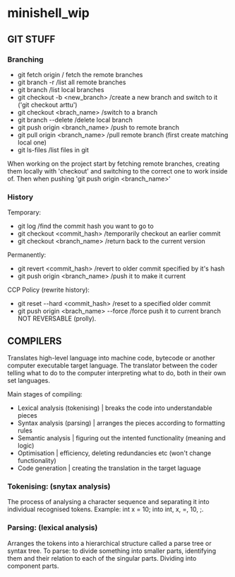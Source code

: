 # minishell_wip

## GIT STUFF

### Branching

- git fetch origin / fetch the remote branches
- git branch -r /list all remote branches
- git branch /list local branches
- git checkout -b <new_branch> /create a new branch and switch to it ('git checkout arttu')
- git checkout <brach_name> /switch to a branch
- git branch --delete <branchname> /delete local branch
- git push origin <branch_name> /push to remote branch
- git pull origin <branch_name> /pull remote branch (first create matching local one)
- git ls-files /list files in git

When working on the project start by fetching remote branches, creating them locally with 'checkout' and switching to the correct one to work inside of. Then when pushing 'git push origin <branch_name>'

### History

Temporary:
- git log /find the commit hash you want to go to
- git checkout <commit_hash> /temporarily checkout an earlier commit
- git checkout <branch_name> /return back to the current version

Permanently:
- git revert <commit_hash> /revert to older commit specified by it's hash
- git push origin <branch_name> /push it to make it current

CCP Policy (rewrite history):
- git reset --hard <commit_hash> /reset to a specified older commit
- git push origin <brach_name> --force /force push it to current branch
NOT REVERSABLE (prolly).

## COMPILERS

Translates high-level language into machine code, bytecode or another computer executable target language. The translator between the coder telling what to do to the computer interpreting what to do, both in their own set languages.

Main stages of compiling:
- Lexical analysis (tokenising) | breaks the code into understandable pieces
- Syntax analysis (parsing) | arranges the pieces according to formatting rules
- Semantic analysis | figuring out the intented functionality (meaning and logic)
- Optimisation | efficiency, deleting redundancies etc (won't change functionality)
- Code generation | creating the translation in the target laguage

### Tokenising: (snytax analysis)
The process of analysing a character sequence and separating it into individual recognised tokens. Example: int x = 10; into int, x, =, 10, ;.

### Parsing: (lexical analysis)
Arranges the tokens into a hierarchical structure called a parse tree or syntax tree.
To parse: to divide something into smaller parts, identifying them and their relation to each of the singular parts. Dividing into component parts.